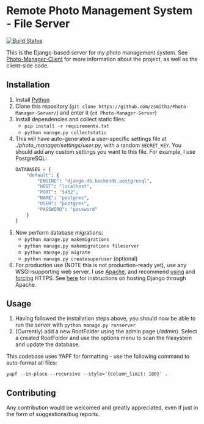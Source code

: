 # Remote Photo Management System - File Server

[![Build Status](https://travis-ci.com/zsmith3/Photo-Manager-Server.svg?branch=master)](https://travis-ci.com/zsmith3/Photo-Manager-Server)

This is the Django-based server for my photo management system. See [Photo-Manager-Client](https://github.com/zsmith3/Photo-Manager-Client/) for more information about the project, as well as the client-side code.


## Installation

1) Install [Python](https://www.python.org/downloads/)
2) Clone this repository (`git clone https://github.com/zsmith3/Photo-Manager-Server/`) and enter it (`cd Photo-Manager-Server`)
3) Install dependencies and collect static files:
	- `pip install -r requirements.txt`
	- `python manage.py collectstatic`
4) This will have auto-generated a user-specific settings file at *./photo_manager/settings/user.py*, with a random `SECRET_KEY`. You should add any custom settings you want to this file. For example, I use PostgreSQL:
	```python
	DATABASES = {
		"default": {
			"ENGINE": "django.db.backends.postgresql",
			"HOST": "localhost",
			"PORT": "5432",
			"NAME": "postgres",
			"USER": "postgres",
			"PASSWORD": "password"
		}
	}
	```
5) Now perform database migrations:
	- `python manage.py makemigrations`
	- `python manage.py makemigrations fileserver`
	- `python manage.py migrate`
	- `python manage.py createsuperuser` (optional)
6) For production use (NOTE this is not production-ready yet), use any WSGI-supporting web server. I use [Apache](https://httpd.apache.org/), and recommend [using](https://httpd.apache.org/docs/2.4/ssl/ssl_howto.html) and [forcing](https://wiki.apache.org/httpd/RewriteHTTPToHTTPS) HTTPS. See [here](https://docs.djangoproject.com/en/2.1/howto/deployment/wsgi/modwsgi/) for instructions on hosting Django through Apache.


## Usage

1) Having followed the installation steps above, you should now be able to run the server with `python manage.py runserver`
2) (Currently) add a new RootFolder using the admin page (*/admin*). Select a created RootFolder and use the options menu to scan the filesystem and update the database.

This codebase uses YAPF for formatting - use the following command to auto-format all files:

`yapf --in-place --recursive --style='{column_limit: 180}' .`


## Contributing

Any contribution would be welcomed and greatly appreciated, even if just in the form of suggestions/bug reports.
